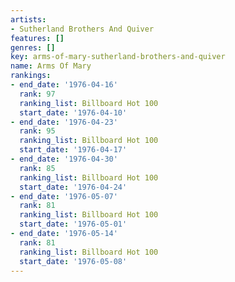 ```yaml
---
artists:
- Sutherland Brothers And Quiver
features: []
genres: []
key: arms-of-mary-sutherland-brothers-and-quiver
name: Arms Of Mary
rankings:
- end_date: '1976-04-16'
  rank: 97
  ranking_list: Billboard Hot 100
  start_date: '1976-04-10'
- end_date: '1976-04-23'
  rank: 95
  ranking_list: Billboard Hot 100
  start_date: '1976-04-17'
- end_date: '1976-04-30'
  rank: 85
  ranking_list: Billboard Hot 100
  start_date: '1976-04-24'
- end_date: '1976-05-07'
  rank: 81
  ranking_list: Billboard Hot 100
  start_date: '1976-05-01'
- end_date: '1976-05-14'
  rank: 81
  ranking_list: Billboard Hot 100
  start_date: '1976-05-08'
---
```


